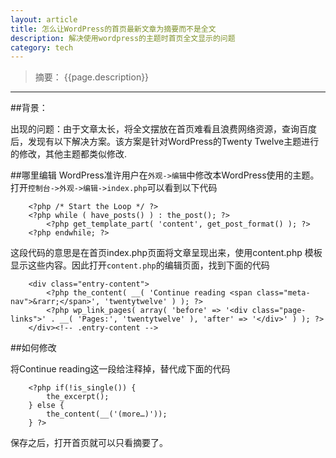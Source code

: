 ```yaml
---
layout: article
title: 怎么让WordPress的首页最新文章为摘要而不是全文
description: 解决使用wordpress的主题时首页全文显示的问题
category: tech
---
```


>  摘要： {{page.description}}

---

##背景：

出现的问题：由于文章太长，将全文摆放在首页难看且浪费网络资源，查询百度后，发现有以下解决方案。该方案是针对WordPress的Twenty Twelve主题进行的修改，其他主题都类似修改.

##哪里编辑
WordPress准许用户在`外观->编辑`中修改本WordPress使用的主题。打开`控制台->外观->编辑->index.php`可以看到以下代码

        <?php /* Start the Loop */ ?>
        <?php while ( have_posts() ) : the_post(); ?>
            <?php get_template_part( 'content', get_post_format() ); ?>
        <?php endwhile; ?>

        
这段代码的意思是在首页index.php页面将文章呈现出来，使用content.php 模板显示这些内容。因此打开`content.php`的编辑页面，找到下面的代码
        
        <div class="entry-content">
            <?php the_content( __( 'Continue reading <span class="meta-nav">&rarr;</span>', 'twentytwelve' ) ); ?>
            <?php wp_link_pages( array( 'before' => '<div class="page-links">' . __( 'Pages:', 'twentytwelve' ), 'after' => '</div>' ) ); ?>
        </div><!-- .entry-content -->

##如何修改

将Continue reading这一段给注释掉，替代成下面的代码
    
        <?php if(!is_single()) {
            the_excerpt();
        } else {
            the_content(__('(more…)'));
        } ?>   
    
保存之后，打开首页就可以只看摘要了。
    
